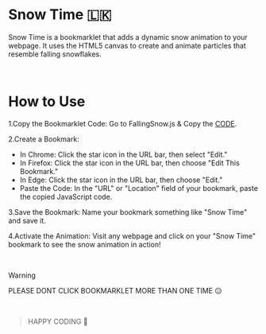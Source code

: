 # Snow Time :sri_lanka:
Snow Time is a bookmarklet that adds a dynamic snow animation to your webpage. It uses the HTML5 canvas to create and animate particles that resemble falling snowflakes.

<br />


# How to Use
1.Copy the Bookmarklet Code: Go to FallingSnow.js & Copy the [CODE]([https://pages.github.com/](https://raw.githubusercontent.com/CHXRITH/Snow-Time/main/FallingSnow.js)).

2.Create a Bookmark:

 - In Chrome: Click the star icon in the URL bar, then select "Edit."
 - In Firefox: Click the star icon in the URL bar, then choose "Edit This Bookmark."
 - In Edge: Click the star icon in the URL bar, then choose "Edit."
 - Paste the Code: In the "URL" or "Location" field of your bookmark, paste the copied JavaScript code.

3.Save the Bookmark: Name your bookmark something like "Snow Time" and save it.

4.Activate the Animation: Visit any webpage and click on your "Snow Time" bookmark to see the snow animation in action!

<br />


> [!WARNING]
> PLEASE DONT CLICK BOOKMARKLET MORE THAN ONE TIME 😑

<br />

> HAPPY CODING 👾
